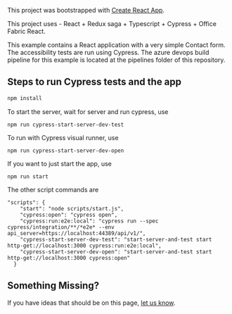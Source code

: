This project was bootstrapped with [Create React App](https://github.com/facebookincubator/create-react-app).

This project uses - React + Redux saga + Typescript + Cypress + Office Fabric React.

This example contains a React application with a very simple Contact form. The accessibility tests are run using Cypress. The azure devops build pipeline for this example is located at the pipelines folder of this repository.

## Steps to run Cypress tests and the app

```sh
npm install
```
To start the server, wait for server and run cypress, use
```
npm run cypress-start-server-dev-test
```
To run with Cypress visual runner, use
```
npm run cypress-start-server-dev-open
```
If you want to just start the app, use 
```
npm run start
```

The other script commands are
```
"scripts": {
    "start": "node scripts/start.js",
    "cypress:open": "cypress open",
    "cypress:run:e2e:local": "cypress run --spec cypress/integration/**/*e2e* --env api_server=https://localhost:44389/api/v1/",
    "cypress-start-server-dev-test": "start-server-and-test start http-get://localhost:3000 cypress:run:e2e:local",
    "cypress-start-server-dev-open": "start-server-and-test start http-get://localhost:3000 cypress:open"
  }
```

## Something Missing?

If you have ideas that should be on this page, [let us know](https://github.com/microsoft/Garage4Philanthropies/issues).
